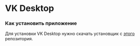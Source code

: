 # VK Desktop

### Как установить приложение

Для установки VK Desktop нужно скачать установщик с [этого](https://github.com/danyadev/vk-desktop-installer) репозитория.
